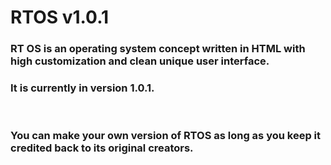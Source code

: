 # RTOS v1.0.1
### RT OS is an operating system concept written in HTML with high customization and clean unique user interface.
### It is currently in version 1.0.1.
<br>

### You can make your own version of RTOS as long as you keep it credited back to its original creators.